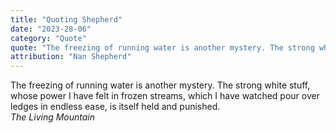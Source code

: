 ```yaml
---
title: "Quoting Shepherd"
date: "2023-28-06"
category: "Quote"
quote: "The freezing of running water is another mystery. The strong white stuff, whose power I have felt in frozen streams, which I have watched pour over ledges in endless ease, is itself held and punished."
attribution: "Nan Shepherd"
---
```


The freezing of running water is another mystery. The strong white stuff, whose power I have felt in frozen streams, which I have watched pour over ledges in endless ease, is itself held and punished.  
_The Living Mountain_
